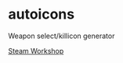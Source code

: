 # autoicons
Weapon select/killicon generator

[Steam Workshop](https://steamcommunity.com/sharedfiles/filedetails/?id=2495300496)
